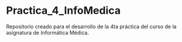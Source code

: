 # Practica_4_InfoMedica
Repositorio creado para el desarrollo de la 4ta práctica del curso de la asignatura de Informática Médica.
